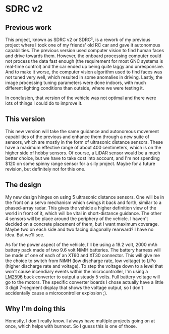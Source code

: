 # SDRC v2
## Previous work
This project, known as SDRC v2 or SDRC², is a rework of my previous project where I took one of my friends' old RC car and gave it autonomous capabilities. The previous version used computer vision to find human faces and drive towards them. However, the onboard processing computer could not process the data fast enough (the requirement for most GNC systems is real-time control) and the car ended up being quite laggy and unresponsive. And to make it worse, the computer vision algorithm used to find faces was not tuned very well, which resulted in some anomalies in driving. Lastly, the image processing tuning parameters were done indoors, with much different lighting conditions than outside, where we were testing it.

In conclusion, that version of the vehicle was not optimal and there were lots of things I could do to improve it.
## This version
This new version will take the same guidance and autonomous movement capabilities of the previous and enhance them through a new suite of sensors, which are mostly in the form of ultrasonic distance sensors. These have a maximum effective range of about 400 centimeters, which is on the higher side of hobby sensors. Of course, a LiDAR sensor would be a much better choice, but we have to take cost into account, and I'm not spending $120 on some spinny range sensor for a silly project. Maybe for a future revision, but definitely not for this one.
## The design
My new design hinges on using 5 ultrasonic distance sensors. One will be in the front on a servo mechanism which swings it back and forth, similar to a phased-array radar. This gives the vehicle a higher definition view of the world in front of it, which will be vital in short-distance guidance. The other 4 sensors will be place around the periphery of the vehicle. I haven't decided on a concrete placement of them, but I want maximum coverage. Maybe two on each side and two facing diagonally rearward? I have no idea. But we'll see. 

As for the power aspect of the vehicle, I'll be using a 19.2 volt, 2000 mAh battery pack made of two 9.6 volt NiMH batteries. The battery harness will be made of one of each of an XT60 and XT30 connector. This will give me the choice to switch from NiMH (low discharge rate, low voltage) to LiPo (higher discharge rate and voltage). To step the voltage down to a level that won't cause incendiary events within the microcontroller, I'm using a [LM2596](https://www.amazon.ca/dp/B07XXSK68F) buck converter to output a steady 5 volts. Full battery voltage will go to the motors. The specific converter boards I chose actually have a little 3 digit 7-segment display that shows the voltage output, so I don't accidentally cause a microcontroller explosion ;).
## Why I'm doing this
Honestly, I don't really know. I always have multiple projects going on at once, which helps with burnout. So I guess this is one of those.